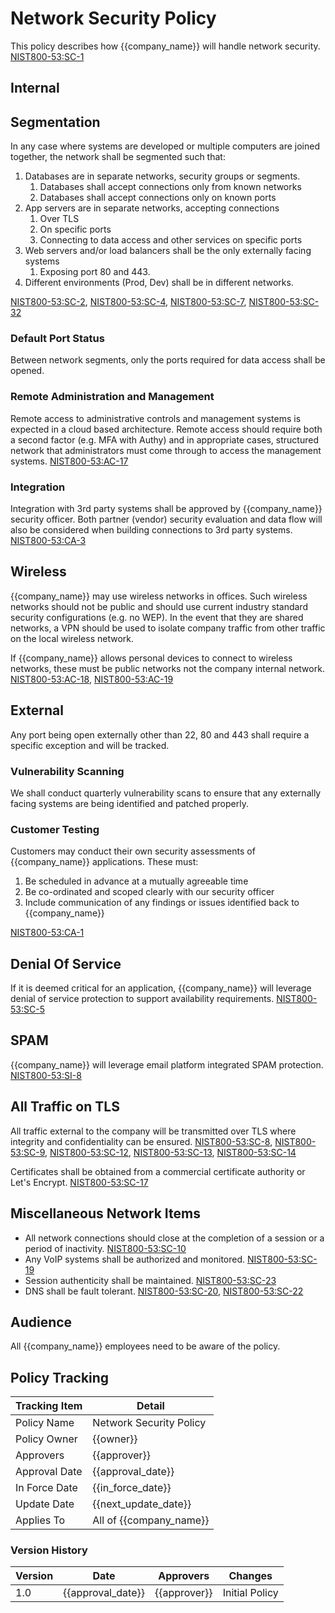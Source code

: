 # Network Security Policy

This policy describes how {{company_name}} will handle network security.
[NIST800-53:SC-1](https://nvd.nist.gov/800-53/Rev4/control/SC-1)

## Internal

## Segmentation

In any case where systems are developed or multiple computers are joined together, the network shall be segmented such that:

1. Databases are in separate networks, security groups or segments.
    1. Databases shall accept connections only from known networks
    1. Databases shall accept connections only on known ports
1. App servers are in separate networks, accepting connections
    1. Over TLS
    1. On specific ports
    1. Connecting to data access and other services on specific ports
1. Web servers and/or load balancers shall be the only externally facing systems
    1. Exposing port 80 and 443.
1. Different environments (Prod, Dev) shall be in different networks.

[NIST800-53:SC-2](https://nvd.nist.gov/800-53/Rev4/control/SC-2),
[NIST800-53:SC-4](https://nvd.nist.gov/800-53/Rev4/control/SC-4),
[NIST800-53:SC-7](https://nvd.nist.gov/800-53/Rev4/control/SC-7),
[NIST800-53:SC-32](https://nvd.nist.gov/800-53/Rev4/control/SC-32)

### Default Port Status

Between network segments, only the ports required for data access shall be opened.

### Remote Administration and Management

Remote access to administrative controls and management systems is expected in a cloud based architecture. Remote
access should require both a second factor (e.g. MFA with Authy) and in appropriate cases, structured network that
administrators must come through to access the management systems.
[NIST800-53:AC-17](https://nvd.nist.gov/800-53/Rev4/control/AC-17)

### Integration

Integration with 3rd party systems shall be approved by {{company_name}} security officer. Both partner (vendor)
security evaluation and data flow will also be considered when building connections to 3rd party systems.
[NIST800-53:CA-3](https://nvd.nist.gov/800-53/Rev4/control/CA-3)

## Wireless

{{company_name}} may use wireless networks in offices. Such wireless networks should not be public and should use
current industry standard security configurations (e.g. no WEP). In the event that they are shared networks, a VPN
should be used to isolate company traffic from other traffic on the local wireless network.  

If {{company_name}} allows personal devices to connect to wireless networks, these must be public networks not
the company internal network. [NIST800-53:AC-18](https://nvd.nist.gov/800-53/Rev4/control/AC-18),
[NIST800-53:AC-19](https://nvd.nist.gov/800-53/Rev4/control/AC-19)

## External

Any port being open externally other than 22, 80 and 443 shall require a specific exception and will be tracked.

### Vulnerability Scanning

We shall conduct quarterly vulnerability scans to ensure that any externally facing systems are being identified and
patched properly.

### Customer Testing

Customers may conduct their own security assessments of {{company_name}} applications. These must:

1. Be scheduled in advance at a mutually agreeable time
1. Be co-ordinated and scoped clearly with our security officer
1. Include communication of any findings or issues identified back to {{company_name}}

[NIST800-53:CA-1](https://nvd.nist.gov/800-53/Rev4/control/CA-1)

## Denial Of Service

If it is deemed critical for an application, {{company_name}} will leverage denial of service protection to support
availability requirements. [NIST800-53:SC-5](https://nvd.nist.gov/800-53/Rev4/control/SC-5)

## SPAM

{{company_name}} will leverage email platform integrated SPAM protection.  [NIST800-53:SI-8](https://nvd.nist.gov/800-53/Rev4/control/SI-8)

## All Traffic on TLS

All traffic external to the company will be transmitted over TLS where integrity and confidentiality can be ensured.
[NIST800-53:SC-8](https://nvd.nist.gov/800-53/Rev4/control/SC-8),
[NIST800-53:SC-9](https://nvd.nist.gov/800-53/Rev4/control/SC-9),
[NIST800-53:SC-12](https://nvd.nist.gov/800-53/Rev4/control/SC-12),
[NIST800-53:SC-13](https://nvd.nist.gov/800-53/Rev4/control/SC-13),
[NIST800-53:SC-14](https://nvd.nist.gov/800-53/Rev4/control/SC-14)

Certificates shall be obtained from a commercial certificate authority or Let's Encrypt.
 [NIST800-53:SC-17](https://nvd.nist.gov/800-53/Rev4/control/SC-17)

## Miscellaneous Network Items

* All network connections should close at the completion of a session or a period of inactivity.
  [NIST800-53:SC-10](https://nvd.nist.gov/800-53/Rev4/control/SC-10)
* Any VoIP systems shall be authorized and monitored. [NIST800-53:SC-19](https://nvd.nist.gov/800-53/Rev4/control/SC-19)
* Session authenticity shall be maintained. [NIST800-53:SC-23](https://nvd.nist.gov/800-53/Rev4/control/SC-23)
* DNS shall be fault tolerant. [NIST800-53:SC-20](https://nvd.nist.gov/800-53/Rev4/control/SC-20),
  [NIST800-53:SC-22](https://nvd.nist.gov/800-53/Rev4/control/SC-22)

## Audience

All {{company_name}} employees need to be aware of the policy.

## Policy Tracking

| Tracking Item   | Detail |
|-----------------|--------|
| Policy Name     | Network Security Policy |
| Policy Owner    | {{owner}} |
| Approvers       | {{approver}} |
| Approval Date   | {{approval_date}} |
| In Force Date   | {{in_force_date}} |
| Update Date     | {{next_update_date}} |
| Applies To      | All of {{company_name}} |

### Version History

| Version | Date | Approvers | Changes |
|--|--|--|--|
| 1.0 | {{approval_date}} | {{approver}} | Initial Policy |
